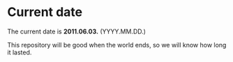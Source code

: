 # Current date

The current date is **2011.06.03.** (YYYY.MM.DD.)

This repository will be good when the world ends, so we will know how long it lasted.